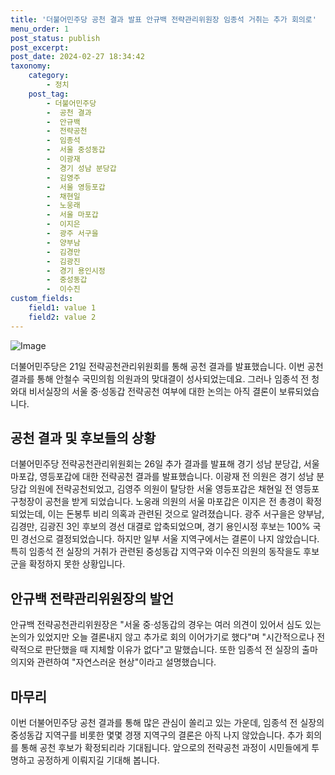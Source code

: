```yaml
---
title: '더불어민주당 공천 결과 발표 안규백 전략관리위원장 임종석 거취는 추가 회의로'
menu_order: 1
post_status: publish
post_excerpt: 
post_date: 2024-02-27 18:34:42
taxonomy:
    category:
        - 정치
    post_tag:
        - 더불어민주당
        -  공천 결과
        -  안규백
        -  전략공천
        -  임종석
        -  서울 중성동갑
        -  이광재
        -  경기 성남 분당갑
        -  김영주
        -  서울 영등포갑
        -  채현일
        -  노웅래
        -  서울 마포갑
        -  이지은
        -  광주 서구을
        -  양부남
        -  김경만
        -  김광진
        -  경기 용인시정
        -  중성동갑
        -  이수진
custom_fields:
    field1: value 1
    field2: value 2
---
```


![Image](https://imgnews.pstatic.net/image/586/2024/02/26/0000073534_001_20240226184901496.jpg?type=w647)

더불어민주당은 21일 전략공천관리위원회를 통해 공천 결과를 발표했습니다. 이번 공천 결과를 통해 안철수 국민의힘 의원과의 맞대결이 성사되었는데요. 그러나 임종석 전 청와대 비서실장의 서울 중·성동갑 전략공천 여부에 대한 논의는 아직 결론이 보류되었습니다.
## 공천 결과 및 후보들의 상황
더불어민주당 전략공천관리위원회는 26일 추가 결과를 발표해 경기 성남 분당갑, 서울 마포갑, 영등포갑에 대한 전략공천 결과를 발표했습니다. 이광재 전 의원은 경기 성남 분당갑 의원에 전략공천되었고, 김영주 의원이 탈당한 서울 영등포갑은 채현일 전 영등포구청장이 공천을 받게 되었습니다. 노웅래 의원의 서울 마포갑은 이지은 전 총경이 확정되었는데, 이는 돈봉투 비리 의혹과 관련된 것으로 알려졌습니다.
광주 서구을은 양부남, 김경만, 김광진 3인 후보의 경선 대결로 압축되었으며, 경기 용인시정 후보는 100% 국민 경선으로 결정되었습니다. 하지만 일부 서울 지역구에서는 결론이 나지 않았습니다. 특히 임종석 전 실장의 거취가 관련된 중성동갑 지역구와 이수진 의원의 동작을도 후보군을 확정하지 못한 상황입니다.
## 안규백 전략관리위원장의 발언
안규백 전략공천관리위원장은 "서울 중·성동갑의 경우는 여러 의견이 있어서 심도 있는 논의가 있었지만 오늘 결론내지 않고 추가로 회의 이어가기로 했다"며 "시간적으로나 전략적으로 판단했을 때 지체할 이유가 없다"고 말했습니다. 또한 임종석 전 실장의 출마 의지와 관련하여 "자연스러운 현상"이라고 설명했습니다.
## 마무리
이번 더불어민주당 공천 결과를 통해 많은 관심이 쏠리고 있는 가운데, 임종석 전 실장의 중성동갑 지역구를 비롯한 몇몇 경쟁 지역구의 결론은 아직 나지 않았습니다. 추가 회의를 통해 공천 후보가 확정되리라 기대됩니다. 앞으로의 전략공천 과정이 시민들에게 투명하고 공정하게 이뤄지길 기대해 봅니다.
